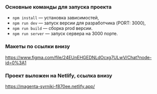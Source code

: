 


### Основные команды для запуска проекта

- `npm install` — установка зависимостей,
- `npm run dev` — запуск версии для разработчика (PORT: 3000),
- `npm run build` — сборка prod версии.
- `npm run server` — запуск сервера на 3000 порте.

### Макеты по ссылки внизу

https://www.figma.com/file/24EUnEHGEDNLdOcxg7ULwV/Chat?node-id=0%3A1

### Проект выложен на Netlify, ссылка внизу

https://magenta-syrniki-f870ee.netlify.app/
